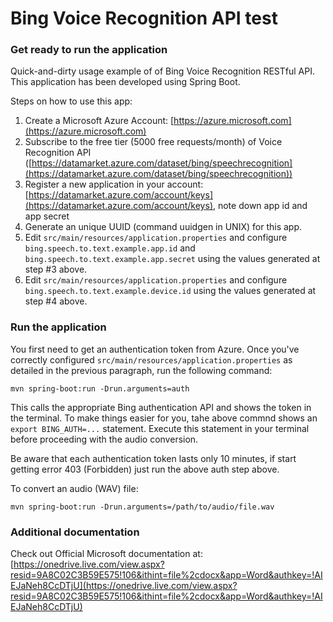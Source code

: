 # Bing Voice Recognition API test

### Get ready to run the application

Quick-and-dirty usage example of of Bing Voice Recognition RESTful API.
This application has been developed using Spring Boot.

Steps on how to use this app:

1. Create a Microsoft Azure Account: [https://azure.microsoft.com](https://azure.microsoft.com)
2. Subscribe to the free tier (5000 free requests/month) of Voice Recognition API ([https://datamarket.azure.com/dataset/bing/speechrecognition](https://datamarket.azure.com/dataset/bing/speechrecognition))
3. Register a new application in your account: [https://datamarket.azure.com/account/keys](https://datamarket.azure.com/account/keys), note down app id and app secret
4. Generate an unique UUID (command uuidgen in UNIX) for this app.
5. Edit `src/main/resources/application.properties` and configure `bing.speech.to.text.example.app.id` and `bing.speech.to.text.example.app.secret` using the values generated at step #3 above.
6. Edit `src/main/resources/application.properties` and configure `bing.speech.to.text.example.device.id` using the values generated at step #4 above.

### Run the application

You first need to get an authentication token from Azure. Once you've correctly configured `src/main/resources/application.properties` as detailed in the previous paragraph, run the following command:

	mvn spring-boot:run -Drun.arguments=auth

This calls the appropriate Bing authentication API and shows the token in the terminal. To make things easier for you, tahe above commnd shows an `export BING_AUTH=...` statement. Execute this statement in your terminal before proceeding with the audio conversion.

Be aware that each authentication token lasts only 10 minutes, if start getting error 403 (Forbidden) just run the above auth step above.

To convert an audio (WAV) file:

	mvn spring-boot:run -Drun.arguments=/path/to/audio/file.wav


### Additional documentation

Check out Official Microsoft documentation at: [https://onedrive.live.com/view.aspx?resid=9A8C02C3B59E575!106&ithint=file%2cdocx&app=Word&authkey=!AIEJaNeh8CcDTjU](https://onedrive.live.com/view.aspx?resid=9A8C02C3B59E575!106&ithint=file%2cdocx&app=Word&authkey=!AIEJaNeh8CcDTjU)